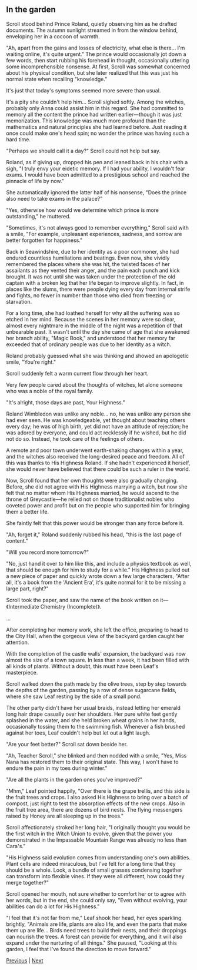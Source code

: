 ## In the garden
Scroll stood behind Prince Roland, quietly observing him as he drafted documents. The autumn sunlight streamed in from the window behind, enveloping her in a cocoon of warmth.



"Ah, apart from the gains and losses of electricity, what else is there... I'm waiting online, it's quite urgent." The prince would occasionally jot down a few words, then start rubbing his forehead in thought, occasionally uttering some incomprehensible nonsense. At first, Scroll was somewhat concerned about his physical condition, but she later realized that this was just his normal state when recalling "knowledge."



It's just that today's symptoms seemed more severe than usual.



It's a pity she couldn't help him... Scroll sighed softly. Among the witches, probably only Anna could assist him in this regard. She had committed to memory all the content the prince had written earlier—though it was just memorization. This knowledge was much more profound than the mathematics and natural principles she had learned before. Just reading it once could make one's head spin; no wonder the prince was having such a hard time.



"Perhaps we should call it a day?" Scroll could not help but say.



Roland, as if giving up, dropped his pen and leaned back in his chair with a sigh, "I truly envy your eidetic memory. If I had your ability, I wouldn't fear exams. I would have been admitted to a prestigious school and reached the pinnacle of life by now."



She automatically ignored the latter half of his nonsense, "Does the prince also need to take exams in the palace?"



"Yes, otherwise how would we determine which prince is more outstanding," he muttered.



"Sometimes, it's not always good to remember everything," Scroll said with a smile, "For example, unpleasant experiences, sadness, and sorrow are better forgotten for happiness."



Back in Seawindshire, due to her identity as a poor commoner, she had endured countless humiliations and beatings. Even now, she vividly remembered the places where she was hit, the twisted faces of her assailants as they vented their anger, and the pain each punch and kick brought. It was not until she was taken under the protection of the old captain with a broken leg that her life began to improve slightly. In fact, in places like the slums, there were people dying every day from internal strife and fights, no fewer in number than those who died from freezing or starvation.



For a long time, she had loathed herself for why all the suffering was so etched in her mind. Because the scenes in her memory were so clear, almost every nightmare in the middle of the night was a repetition of that unbearable past. It wasn't until the day she came of age that she awakened her branch ability, "Magic Book," and understood that her memory far exceeded that of ordinary people was due to her identity as a witch.



Roland probably guessed what she was thinking and showed an apologetic smile, "You're right."



Scroll suddenly felt a warm current flow through her heart.



Very few people cared about the thoughts of witches, let alone someone who was a noble of the royal family.



"It's alright, those days are past, Your Highness."



Roland Wimbledon was unlike any noble... no, he was unlike any person she had ever seen. He was knowledgeable, yet thought about teaching others every day; he was of high birth, yet did not have an attitude of rejection; he was adored by everyone, and could act recklessly if he wished, but he did not do so. Instead, he took care of the feelings of others.



A remote and poor town underwent earth-shaking changes within a year, and the witches also received the long-desired peace and freedom. All of this was thanks to His Highness Roland. If she hadn't experienced it herself, she would never have believed that there could be such a ruler in the world.



Now, Scroll found that her own thoughts were also gradually changing. Before, she did not agree with His Highness marrying a witch, but now she felt that no matter whom His Highness married, he would ascend to the throne of Greycastle—he relied not on those traditionalist nobles who coveted power and profit but on the people who supported him for bringing them a better life.



She faintly felt that this power would be stronger than any force before it.

"Ah, forget it," Roland suddenly rubbed his head, "this is the last page of content."

"Will you record more tomorrow?"

"No, just hand it over to him like this, and include a physics textbook as well, that should be enough for him to study for a while." His Highness pulled out a new piece of paper and quickly wrote down a few large characters, "After all, it's a book from the 'Ancient Era', it's quite normal for it to be missing a large part, right?"

Scroll took the paper, and saw the name of the book written on it—《Intermediate Chemistry (Incomplete)》.

...

After completing her memory work, she left the office, preparing to head to the City Hall, when the gorgeous view of the backyard garden caught her attention.

With the completion of the castle walls' expansion, the backyard was now almost the size of a town square. In less than a week, it had been filled with all kinds of plants. Without a doubt, this must have been Leaf's masterpiece.

Scroll walked down the path made by the olive trees, step by step towards the depths of the garden, passing by a row of dense sugarcane fields, where she saw Leaf resting by the side of a small pond.



The other party didn't have her usual braids, instead letting her emerald long hair drape casually over her shoulders. Her pure white feet gently splashed in the water, and she held broken wheat grains in her hands, occasionally tossing them to the swimming fish. Whenever a fish brushed against her toes, Leaf couldn't help but let out a light laugh.



"Are your feet better?" Scroll sat down beside her.



"Ah, Teacher Scroll," she blinked and then nodded with a smile, "Yes, Miss Nana has restored them to their original state. This way, I won't have to endure the pain in my toes during winter."



"Are all the plants in the garden ones you've improved?"



"Mhm," Leaf pointed happily, "Over there is the grape trellis, and this side is the fruit trees and crops. I also asked His Highness to bring over a batch of compost, just right to test the absorption effects of the new crops. Also in the fruit tree area, there are dozens of bird nests. The flying messengers raised by Honey are all sleeping up in the trees."



Scroll affectionately stroked her long hair, "I originally thought you would be the first witch in the Witch Union to evolve, given that the power you demonstrated in the Impassable Mountain Range was already no less than Cara's."



"His Highness said evolution comes from understanding one's own abilities. Plant cells are indeed miraculous, but I've felt for a long time that they should be a whole. Look, a bundle of small grasses condensing together can transform into flexible vines. If they were all different, how could they merge together?"



Scroll opened her mouth, not sure whether to comfort her or to agree with her words, but in the end, she could only say, "Even without evolving, your abilities can do a lot for His Highness."



"I feel that it's not far from me," Leaf shook her head, her eyes sparkling brightly, "Animals are life, plants are also life, and even the parts that make them up are life... Birds need trees to build their nests, and their droppings can nourish the trees. A forest can provide for everything, and it will also expand under the nurturing of all things." She paused, "Looking at this garden, I feel that I've found the direction to move forward."





[Previous](CH0305.md) | [Next](CH0307.md)
